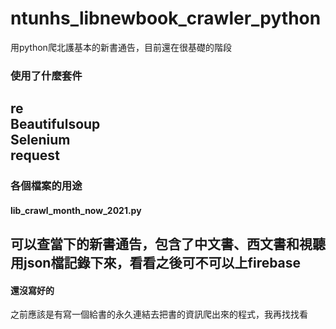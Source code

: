 # ntunhs_libnewbook_crawler_python  #
用python爬北護基本的新書通告，目前還在很基礎的階段  
### 使用了什麼套件  ###
re  
Beautifulsoup  
Selenium  
request  
---  
### 各個檔案的用途  ###
#### lib_crawl_month_now_2021.py  ###
可以查當下的新書通告，包含了中文書、西文書和視聽  
用json檔記錄下來，看看之後可不可以上firebase  
---  
#### 還沒寫好的  ####
之前應該是有寫一個給書的永久連結去把書的資訊爬出來的程式，我再找找看  